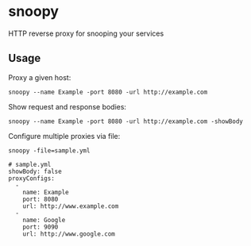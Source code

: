 # snoopy
HTTP reverse proxy for snooping your services

## Usage

Proxy a given host:

    snoopy --name Example -port 8080 -url http://example.com
    
Show request and response bodies:

    snoopy --name Example -port 8080 -url http://example.com -showBody
    
Configure multiple proxies via file:

    snoopy -file=sample.yml
    
    # sample.yml
    showBody: false
    proxyConfigs:
      -
        name: Example
        port: 8080
        url: http://www.example.com
      -
        name: Google
        port: 9090
        url: http://www.google.com
